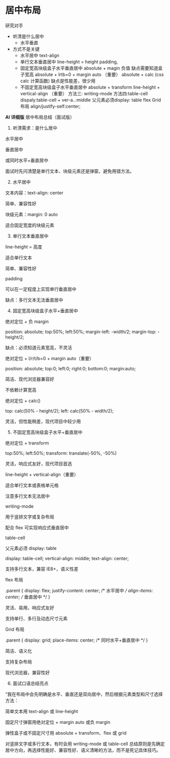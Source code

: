 # 居中布局
研究对手
- 听清是什么居中
    - 水平垂直
- 方式不是关键
    - 水平居中 text-align
    - 单行文本垂直居中 line-height = height padding,
    - 固定宽高块级盒子水平垂直居中 
        absolute + magin 负值
            缺点需要知道盒子宽高
        absolute + lrtb=0 + margin auto （重要）
        absolute + calc (css calc 计算函数) 缺点是性能差，很少用
    - 不固定宽高块级盒子水平垂直居中
        absolute + transform 
        line-height + vertical-align （重要）
        方法三: writing-mode
        方法四:table-cell dispaly:table-cell + ver-a..:middle 父元素必须display: table
        flex
        Grid布局 align/justify-self:center;


**AI 详细版**
居中布局总结（面试版）
1. 听清需求：是什么居中

水平居中

垂直居中

或同时水平+垂直居中

面试时先问清楚是单行文本、块级元素还是弹窗，避免用错方法。

2. 水平居中

文本内容：text-align: center

简单、兼容性好

块级元素：margin: 0 auto

适合固定宽度的块级元素

3. 单行文本垂直居中

line-height = 高度

适合单行文本

简单、兼容性好

padding

可以在一定程度上实现单行垂直居中

缺点：多行文本无法垂直居中

4. 固定宽高块级盒子水平+垂直居中

绝对定位 + 负 margin

position: absolute; top:50%; left:50%; margin-left: -width/2; margin-top: -height/2;

缺点：必须知道元素宽高，不灵活

绝对定位 + l/r/t/b=0 + margin auto（重要）

position: absolute; top:0; left:0; right:0; bottom:0; margin:auto;

简洁、现代浏览器兼容好

不依赖计算宽高

绝对定位 + calc()

top: calc(50% - height/2); left: calc(50% - width/2);

灵活，但性能稍差，现代项目中较少用

5. 不固定宽高块级盒子水平+垂直居中

绝对定位 + transform

top:50%; left:50%; transform: translate(-50%, -50%)

灵活，响应式友好，现代项目首选

line-height + vertical-align（重要）

适合单行文本或表格单元格

注意多行文本无法居中

writing-mode

用于竖排文字或复杂布局

配合 flex 可实现响应式垂直居中

table-cell

父元素必须 display: table

display: table-cell; vertical-align: middle; text-align: center;

支持多行文本，兼容 IE8+，语义性差

flex 布局

.parent {
  display: flex;
  justify-content: center; /* 水平居中 */
  align-items: center;     /* 垂直居中 */
}


灵活、易用，响应式友好

支持单行、多行及动态尺寸元素

Grid 布局

.parent {
  display: grid;
  place-items: center; /* 同时水平+垂直居中 */
}


简洁、语义化

支持复杂布局

现代浏览器，兼容性好

6. 面试口语总结亮点

“我在布局中会先明确是水平、垂直还是双向居中，然后根据元素类型和尺寸选择方法：

简单文本用 text-align 或 line-height

固定尺寸弹窗用绝对定位 + margin auto 或负 margin

弹性盒子或不固定尺寸用 absolute + transform、flex 或 grid

对竖排文字或多行文本，有时会用 writing-mode 或 table-cell
总结原则是先确定居中方向，再选择性能好、兼容性好、语义清晰的方法，而不是死记具体技巧。